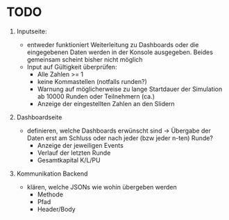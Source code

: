 # TODO
1. Inputseite:  
    - entweder funktioniert Weiterleitung zu Dashboards oder die eingegebenen Daten werden in der Konsole ausgegeben. Beides gemeinsam scheint bisher nicht möglich  
    - Input auf Gültigkeit überprüfen:   
        - Alle Zahlen >= 1  
        - keine Kommastellen (notfalls runden?)
        - Warnung auf möglicherweise zu lange Startdauer der Simulation ab 10000 Runden oder Teilnehmern (ca.)
        - Anzeige der eingestellten Zahlen an den Slidern
    
2. Dashboardseite
    - definieren, welche Dashboards erwünscht sind -> Übergabe der Daten erst am Schluss oder nach jeder (bzw jeder n-ten) Runde?
        - Anzeige der jeweiligen Events
        - Verlauf der letzten Runde
        - Gesamtkapital K/L/PU

3. Kommunikation Backend
    - klären, welche JSONs wie wohin übergeben werden
        - Methode
        - Pfad
        - Header/Body